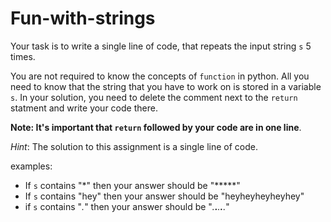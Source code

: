 # Fun-with-strings

Your task is to write a single line of code, that repeats the input string `s` 5 times. 

You are not required to know the concepts of `function` in python. All you need to know that the string that you have to work on is stored in a variable `s`. In your solution, you need to delete the comment next to the `return` statment and write your code there. 

**Note: It's important that `return` followed by your code are in one line**.

*Hint*: The solution to this assignment is a single line of code. 

examples:
- If `s` contains "*" then your answer should be "*****"
- If `s` contains "hey" then your answer should be "heyheyheyheyhey"
- if `s` contains "*.*" then your answer should be "*.**.**.**.**.*"
